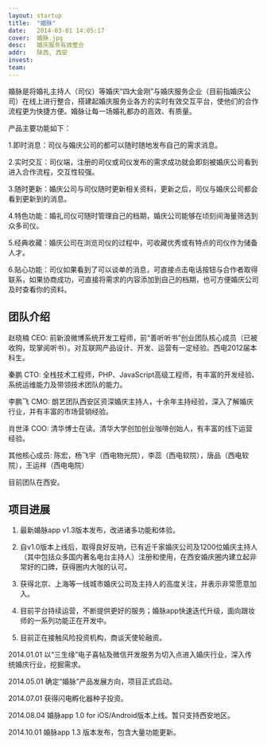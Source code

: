 ```yaml
---
layout: startup
title:  "婚脉"
date:   2014-03-01 14:05:17
cover:	婚脉.jpg
desc:	婚庆服务有效整合
addr:	陕西, 西安
invest:	
team:	
---
```


婚脉是将婚礼主持人（司仪）等婚庆“四大金刚”与婚庆服务企业（目前指婚庆公司）在线上进行整合，搭建起婚庆服务业各方的实时有效交互平台，使他们的合作流程更为快捷方便。婚脉让每一场婚礼都办的高效、有质量。

产品主要功能如下：

1.即时消息：司仪与婚庆公司的都可以随时随地发布自己的需求消息。

2.实时交互：司仪端，注册的司仪或司仪发布的需求成功就会即刻被婚庆公司看到进入合作流程，交互性较强。

3.随时更新：婚庆公司与司仪随时更新相关资料，更新之后，司仪与婚庆公司都会看到更新到的消息。

4.特色功能：婚礼司仪可随时管理自己的档期，婚庆公司能够在顷刻间海量筛选到众多司仪。

5.经典收藏：婚庆公司在浏览司仪的过程中，可收藏优秀或有特点的司仪作为储备人才。

6.贴心功能：司仪如果看到了可以谈单的消息，可直接点击电话按钮与合作者取得联系，如果协商成功，可直接将需求的内容添加到自己的档期，也可方便婚庆公司及时查看你的资料。

## 团队介绍

赵晓楠 CEO: 前新浪微博系统开发工程师，前“善听听书”创业团队核心成员（已被收购，现掌阅听书）。对互联网产品设计、开发、运营有一定经验。西电2012届本科生。

秦鹏 CTO: 全栈技术工程师，PHP、JavaScript高级工程师，有丰富的开发经验、系统运维能力及带领技术团队的能力。

李鹏飞 CMO: 朗艺团队西安区资深婚庆主持人，十余年主持经验，深入了解婚庆行业，并有丰富的市场营销经验。

肖世泽 COO: 清华博士在读。清华大学创加创业咖啡创始人，有丰富的线下运营经验。

其他核心成员: 陈宏，杨飞宇（西电物光院），李蕊（西电软院），唐品（西电软院），王运祥（西电电院）

目前团队在西安。

## 项目进展

1. 最新婚脉app v1.3版本发布，改进诸多功能和体验。

2. 自v1.0版本上线后，取得良好反响，已有近千家婚庆公司及1200位婚庆主持人（其中包括众多国内著名电台主持人）注册和使用，在西安婚庆圈内建立起非常好的口碑，获得圈内大咖的认可。

3. 获得北京、上海等一线城市婚庆公司及主持人的高度关注，并表示非常愿意加入。

4. 目前平台持续运营，不断提供更好的服务；婚脉app快速迭代升级，面向跟妆师的一系列功能正在开发中。

5. 目前正在接触风险投资机构，商谈天使轮融资。

2014.01.01 以“三生缘”电子喜帖及微信开发服务为切入点进入婚庆行业，深入传统婚庆行业，挖掘需求。

2014.05.01 确定“婚脉”产品发展方向，项目正式启动。

2014.07.01 获得闪电孵化器种子投资。

2014.08.04 婚脉app 1.0 for iOS/Android版本上线。暂只支持西安地区。

2014.10.01 婚脉app 1.3 版本发布，包含大量功能更新。